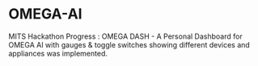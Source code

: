 # OMEGA-AI
MITS Hackathon
Progress :
OMEGA DASH - A Personal Dashboard for OMEGA AI with gauges & toggle switches showing different devices and appliances was implemented.
